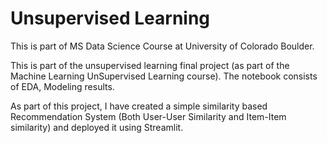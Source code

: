 # Unsupervised Learning

This is part of MS Data Science Course at University of Colorado Boulder.

This is part of the unsupervised learning final project (as part of the Machine Learning UnSupervised Learning course). The notebook consists of EDA, Modeling results.

As part of this project, I have created a simple similarity based Recommendation System (Both User-User Similarity and Item-Item similarity) and deployed it using Streamlit. 
